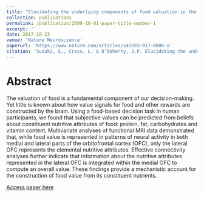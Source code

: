 ```yaml
---
title: "Elucidating the underlying components of food valuation in the human orbitofrontal cortex"
collection: publications
permalink: /publication/2009-10-01-paper-title-number-1
excerpt: ''
date: 2017-10-23
venue: 'Nature Neuroscience'
paperurl: 'https://www.nature.com/articles/s41593-017-0008-x'
citation: 'Suzuki, S., Cross, L. & O’Doherty, J.P. Elucidating the underlying components of food valuation in the human orbitofrontal cortex. Nature Neuroscience 20, 1780–1786 (2017). https://doi.org/10.1038/s41593-017-0008-x'
---
```

Abstract
=====
The valuation of food is a fundamental component of our decision-making. Yet little is known about how value signals for food and other rewards are constructed by the brain. Using a food-based decision task in human participants, we found that subjective values can be predicted from beliefs about constituent nutritive attributes of food: protein, fat, carbohydrates and vitamin content. Multivariate analyses of functional MRI data demonstrated that, while food value is represented in patterns of neural activity in both medial and lateral parts of the orbitofrontal cortex (OFC), only the lateral OFC represents the elemental nutritive attributes. Effective connectivity analyses further indicate that information about the nutritive attributes represented in the lateral OFC is integrated within the medial OFC to compute an overall value. These findings provide a mechanistic account for the construction of food value from its constituent nutrients.

[Access paper here](https://www.nature.com/articles/s41593-017-0008-x)
